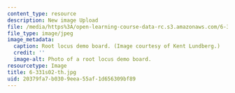 ```yaml
---
content_type: resource
description: New image Upload
file: /media/https%3A/open-learning-course-data-rc.s3.amazonaws.com/6-331-advanced-circuit-techniques-spring-2002/20379fa7b0309eea55af1d656309bf89_6-331s02-th.jpg
file_type: image/jpeg
image_metadata:
  caption: Root locus demo board. (Image courtesy of Kent Lundberg.)
  credit: ''
  image-alt: Photo of a root locus demo board.
resourcetype: Image
title: 6-331s02-th.jpg
uid: 20379fa7-b030-9eea-55af-1d656309bf89
---
```

